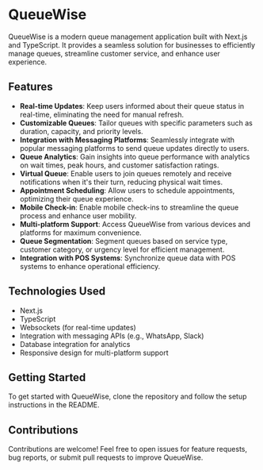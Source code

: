 # QueueWise

QueueWise is a modern queue management application built with Next.js and TypeScript. It provides a seamless solution for businesses to efficiently manage queues, streamline customer service, and enhance user experience.

## Features
- **Real-time Updates**: Keep users informed about their queue status in real-time, eliminating the need for manual refresh.
- **Customizable Queues**: Tailor queues with specific parameters such as duration, capacity, and priority levels.
- **Integration with Messaging Platforms**: Seamlessly integrate with popular messaging platforms to send queue updates directly to users.
- **Queue Analytics**: Gain insights into queue performance with analytics on wait times, peak hours, and customer satisfaction ratings.
- **Virtual Queue**: Enable users to join queues remotely and receive notifications when it's their turn, reducing physical wait times.
- **Appointment Scheduling**: Allow users to schedule appointments, optimizing their queue experience.
- **Mobile Check-in**: Enable mobile check-ins to streamline the queue process and enhance user mobility.
- **Multi-platform Support**: Access QueueWise from various devices and platforms for maximum convenience.
- **Queue Segmentation**: Segment queues based on service type, customer category, or urgency level for efficient management.
- **Integration with POS Systems**: Synchronize queue data with POS systems to enhance operational efficiency.

## Technologies Used
- Next.js
- TypeScript
- Websockets (for real-time updates)
- Integration with messaging APIs (e.g., WhatsApp, Slack)
- Database integration for analytics
- Responsive design for multi-platform support

## Getting Started
To get started with QueueWise, clone the repository and follow the setup instructions in the README.

## Contributions
Contributions are welcome! Feel free to open issues for feature requests, bug reports, or submit pull requests to improve QueueWise.

